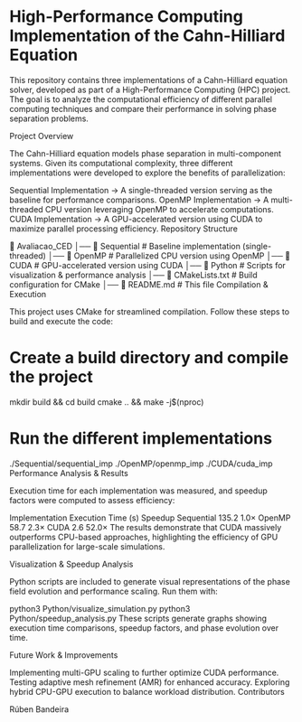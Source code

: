 # High-Performance Computing Implementation of the Cahn-Hilliard Equation

This repository contains three implementations of a Cahn-Hilliard equation solver, developed as part of a High-Performance Computing (HPC) project. The goal is to analyze the computational efficiency of different parallel computing techniques and compare their performance in solving phase separation problems.

Project Overview

The Cahn-Hilliard equation models phase separation in multi-component systems. Given its computational complexity, three different implementations were developed to explore the benefits of parallelization:

Sequential Implementation → A single-threaded version serving as the baseline for performance comparisons.
OpenMP Implementation → A multi-threaded CPU version leveraging OpenMP to accelerate computations.
CUDA Implementation → A GPU-accelerated version using CUDA to maximize parallel processing efficiency.
Repository Structure

📂 Avaliacao_CED
│── 📂 Sequential     # Baseline implementation (single-threaded)
│── 📂 OpenMP         # Parallelized CPU version using OpenMP
│── 📂 CUDA           # GPU-accelerated version using CUDA
│── 📂 Python         # Scripts for visualization & performance analysis
│── 📜 CMakeLists.txt # Build configuration for CMake
│── 📜 README.md      # This file
Compilation & Execution

This project uses CMake for streamlined compilation. Follow these steps to build and execute the code:

# Create a build directory and compile the project
mkdir build && cd build
cmake .. && make -j$(nproc)

# Run the different implementations
./Sequential/sequential_imp
./OpenMP/openmp_imp
./CUDA/cuda_imp
Performance Analysis & Results

Execution time for each implementation was measured, and speedup factors were computed to assess efficiency:

Implementation	Execution Time (s)	Speedup
Sequential	135.2	1.0×
OpenMP	58.7	2.3×
CUDA	2.6	52.0×
The results demonstrate that CUDA massively outperforms CPU-based approaches, highlighting the efficiency of GPU parallelization for large-scale simulations.

Visualization & Speedup Analysis

Python scripts are included to generate visual representations of the phase field evolution and performance scaling. Run them with:

python3 Python/visualize_simulation.py
python3 Python/speedup_analysis.py
These scripts generate graphs showing execution time comparisons, speedup factors, and phase evolution over time.

Future Work & Improvements

Implementing multi-GPU scaling to further optimize CUDA performance.
Testing adaptive mesh refinement (AMR) for enhanced accuracy.
Exploring hybrid CPU-GPU execution to balance workload distribution.
Contributors

Rúben Bandeira

